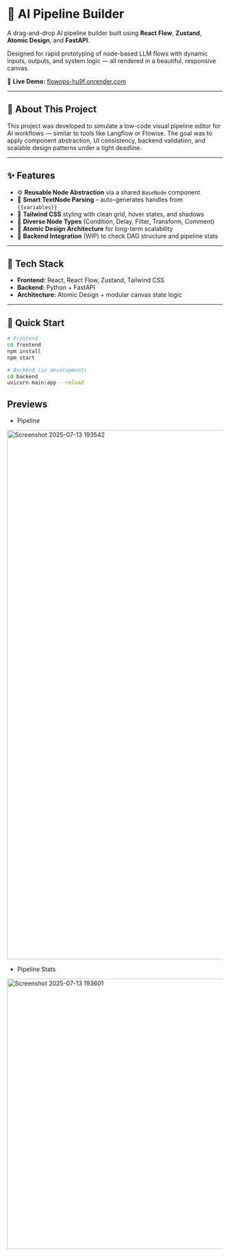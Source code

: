 # 🧠 AI Pipeline Builder

A drag-and-drop AI pipeline builder built using **React Flow**, **Zustand**, **Atomic Design**, and **FastAPI**.

Designed for rapid prototyping of node-based LLM flows with dynamic inputs, outputs, and system logic — all rendered in a beautiful, responsive canvas.

🔗 **Live Demo:** [flowops-hu9f.onrender.com](https://flowops-hu9f.onrender.com/)

---

## 🧩 About This Project

This project was developed to simulate a low-code visual pipeline editor for AI workflows — similar to tools like Langflow or Flowise. The goal was to apply component abstraction, UI consistency, backend validation, and scalable design patterns under a tight deadline.

---

## ✨ Features

- ⚙️ **Reusable Node Abstraction** via a shared `BaseNode` component
- 🧠 **Smart TextNode Parsing** – auto-generates handles from `{{variables}}`
- 🎨 **Tailwind CSS** styling with clean grid, hover states, and shadows
- 🔁 **Diverse Node Types** (Condition, Delay, Filter, Transform, Comment)
- 🧱 **Atomic Design Architecture** for long-term scalability
- 🔄 **Backend Integration** (WIP) to check DAG structure and pipeline stats

---

## 📁 Tech Stack

- **Frontend:** React, React Flow, Zustand, Tailwind CSS
- **Backend:** Python + FastAPI
- **Architecture:** Atomic Design + modular canvas state logic

---

## 🚀 Quick Start

```bash
# Frontend
cd frontend
npm install
npm start

# Backend (in development)
cd backend
uvicorn main:app --reload
```


## Previews

- Pipeline
<img width="2559" height="1236" alt="Screenshot 2025-07-13 193542" src="https://github.com/user-attachments/assets/d1ca116f-d613-4aba-b621-523882fadf15" />

- Pipeline Stats
<img width="585" height="631" alt="Screenshot 2025-07-13 193601" src="https://github.com/user-attachments/assets/a4666f64-8839-4f22-b206-ea543f82e913" />

